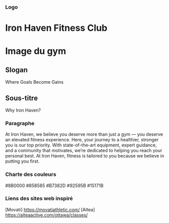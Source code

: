 ### Logo
# Iron Haven Fitness Club

# Image du gym
## Slogan
Where Goals Become Gains

## Sous-titre
Why Iron Haven?
### Paragraphe
At Iron Haven, we believe you deserve more than just a gym — you deserve an elevated fitness experience. Here, your journey to a healthier, stronger you is our top priority. With state-of-the-art equipment, expert guidance, and a community that motivates, we’re dedicated to helping you reach your personal best. At Iron Haven, fitness is tailored to you because we believe in putting you first.


### Charte des couleurs
#8B0000
#858585
#B7382D
#92595B
#15171B

### Liens des sites web inspiré
[Movati] https://movatiathletic.com/
[Altea] https://alteaactive.com/ottawa/classes/
